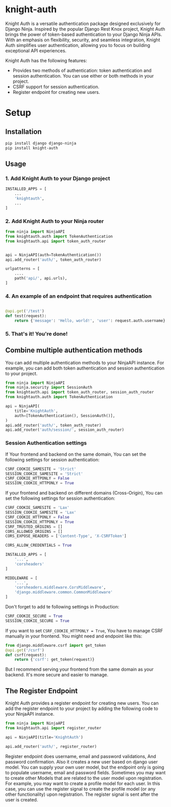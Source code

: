 # knight-auth
Knight Auth is a versatile authentication package designed exclusively for Django Ninja.
Inspired by the popular Django Rest Knox project, Knight Auth brings the power of token-based authentication to your Django Ninja APIs.
With an emphasis on flexibility, security, and seamless integration, Knight Auth simplifies user authentication, allowing you to focus on building exceptional API experiences.

Knight Auth has the following features:
* Provides two methods of authentication: token authentication and session authentication. You can use either or both methods in your project.
* CSRF support for session authentication.
* Register endpoint for creating new users.

# Setup
## Installation
```bash
pip install django django-ninja
pip install knight-auth
```

## Usage
### 1. Add Knight Auth to your Django project
```python
INSTALLED_APPS = [
    ...
    'knightauth',
    ...
]
```

### 2. Add Knight Auth to your Ninja router
```python
from ninja import NinjaAPI
from knightauth.auth import TokenAuthentication
from knightauth.api import token_auth_router


api = NinjaAPI(auth=TokenAuthentication())
api.add_router('auth/', token_auth_router)

urlpatterns = [
    ....
    path('api/', api.urls),
]
```

### 4. An example of an endpoint that requires authentication
```python

@api.get('/test')
def test(request):
    return {'message': 'Hello, world!', 'user': request.auth.username}
```

### 5. That's it! You're done!

## Combine multiple authentication methods
You can add multiple authentication methods to your NinjaAPI instance. For example, you can add both token authentication and session authentication to your project.

```python
from ninja import NinjaAPI
from ninja.security import SessionAuth
from knightauth.api import token_auth_router, session_auth_router
from knightauth.auth import TokenAuthentication

api = NinjaAPI(
    title='KnightAuth',
    auth=[TokenAuthentication(), SessionAuth()],
)
api.add_router('auth/', token_auth_router)
api.add_router('auth/session/', session_auth_router)
```
### Session Authentication settings
If Your frontend and backend on the same domain, You can set the following settings for session authentication:
```python
CSRF_COOKIE_SAMESITE = 'Strict'
SESSION_COOKIE_SAMESITE = 'Strict'
CSRF_COOKIE_HTTPONLY = False 
SESSION_COOKIE_HTTPONLY = True
```
If your frontend and backend on different domains (Cross-Origin), You can set the following settings for session authentication:
```python
CSRF_COOKIE_SAMESITE = 'Lax'
SESSION_COOKIE_SAMESITE = 'Lax'
CSRF_COOKIE_HTTPONLY = False
SESSION_COOKIE_HTTPONLY = True
CSRF_TRUSTED_ORIGINS = []
CORS_ALLOWED_ORIGINS = []
CORS_EXPOSE_HEADERS = ['Content-Type', 'X-CSRFToken']

CORS_ALLOW_CREDENTIALS = True

INSTALLED_APPS = [
    '...',
    'corsheaders'
]

MIDDLEWARE = [
    '...',
    'corsheaders.middleware.CorsMiddleware',
    'django.middleware.common.CommonMiddleware'
]
```
Don't forget to add te following settings in Production:
```python
CSRF_COOKIE_SECURE = True
SESSION_COOKIE_SECURE = True
```
If you want to set `CSRF_COOKIE_HTTPONLY = True`, You have to manage CSRF manually in your frontend. You might need and endpoint like this:
```python
from django.middleware.csrf import get_token
@api.get('/csrf')
def csrf(request):
    return {'csrf': get_token(request)}
```
But I recommend serving your frontend from the same domain as your backend. It's more secure and easier to manage.
## The Register Endpoint
Knight Auth provides a register endpoint for creating new users. You can add the register endpoint to your project by adding the following code to your NinjaAPI instance.
```python
from ninja import NinjaAPI
from knightauth.api import register_router

api = NinjaAPI(title='KnightAuth')

api.add_router('auth/', register_router)
```
Register endpoint does username, email and password validations, And password confirmation. Also it creates a new user based on django user model.
You can supply your own user model, but the endpoint only is going to populate username, email and password fields.
Sometimes you may want to create other Models that are related to the user model upon registration. For example, you may want to create a profile model for each user.
In this case, you can use the register signal to create the profile model (or any other functionality) upon registration. The register signal is sent after the user is created.
